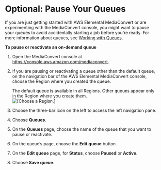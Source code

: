 # Optional: Pause Your Queues<a name="optional-pause-the-queue"></a>

If you are just getting started with AWS Elemental MediaConvert or are experimenting with the MediaConvert console, you might want to pause your queues to avoid accidentally starting a job before you're ready\. For more information about queues, see [Working with Queues](working-with-queues.md)\.

**To pause or reactivate an on\-demand queue**

1. Open the MediaConvert console at [https://console\.aws\.amazon\.com/mediaconvert](https://console.aws.amazon.com/mediaconvert)\.

1. If you are pausing or reactivating a queue other than the default queue, on the navigation bar of the AWS Elemental MediaConvert console, choose the Region where you created the queue\.

   The default queue is available in all Regions\. Other queues appear only in the Region where you create them\.  
![\[Choose a Region.\]](http://docs.aws.amazon.com/mediaconvert/latest/ug/images/regions-list.png)

1. Choose the three\-bar icon on the left to access the left navigation pane\.

1. Choose **Queues**\.

1. On the **Queues** page, choose the name of the queue that you want to pause or reactivate\.

1. On the queue’s page, choose the **Edit queue** button\.

1. On the **Edit queue** page, for **Status**, choose **Paused** or **Active**\.

1. Choose **Save queue**\.